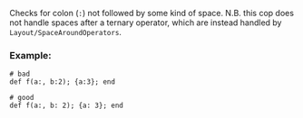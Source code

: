 Checks for colon (`:`) not followed by some kind of space.
N.B. this cop does not handle spaces after a ternary operator, which are
instead handled by `Layout/SpaceAroundOperators`.

### Example:
    # bad
    def f(a:, b:2); {a:3}; end

    # good
    def f(a:, b: 2); {a: 3}; end